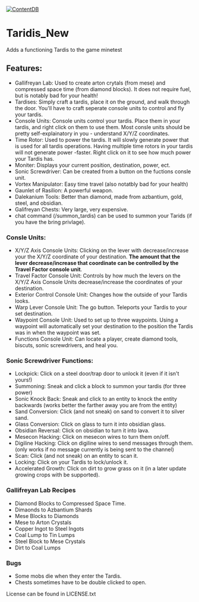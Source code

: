 [![ContentDB](https://content.minetest.net/packages/cool_beans/tardis_new/shields/downloads/)](https://content.minetest.net/packages/cool_beans/tardis_new/)
# Taridis_New
Adds a functioning Tardis to the game minetest
	
## Features:

- Gallifreyan Lab: Used to create arton crytals (from mese) and compressed space time (from diamond blocks).  It does not require fuel, but is notably bad for your health!
- Tardises: Simply craft a tardis, place it on the ground, and walk through the door.  You'll have to craft seperate console units to control and fly your tardis.
- Console Units: Console units control your tardis. Place them in your tardis, and right click on them to use them.  Most consle units should be pretty self-explainatory in you - understand X/Y/Z coordinates.
- Time Rotor: Used to power the tardis. It will slowly generate power that is used for all tardis operations. Having multiple time rotors in your tardis will not generate power -faster. Right click on it to see how much power your Tardis has.
- Moniter: Displays your current position, destination, power, ect.
- Sonic Screwdriver: Can be created from a button on the fuctions consle unit.
- Vortex Manipulator: Easy time travel (also notatbly bad for your health)
- Gaunlet of Rasilion: A powerful weapon.
- Dalekanium Tools: Better than diamond, made from azbantium, gold, steel, and obsidian.
- Galifreyan Chests: Very large, very expensive. 
- chat command (/summon_tardis) can be used to summon your Tarids (if you have the bring privlage).

### Consle Units:

- X/Y/Z Axis Console Units: Clicking on the lever with decrease/increase your the X/Y/Z coordinate of your destination. **The amount that the lever decrease/increase that coordinate can be controlled by the Travel Factor console unit**.
- Travel Factor Console Unit: Controls by how much the levers on the X/Y/Z Axis Console Units decrease/increase the coordinates of your destination.
- Exterior Control Console Unit: Changes how the outside of your Tardis looks.
- Warp Lever Console Unit: The go button. Teleports your Tardis to your set destination.
- Waypoint Console Unit: Used to set up to three waypoints. Using a waypoint will automatically set your destination to the position the Tardis was in when the waypoint was set.
- Functions Console Unit: Can locate a player, create diamond tools, biscuts, sonic screwdrivers, and heal you.

### Sonic Screwdriver Functions:

- Lockpick: Click on a steel door/trap door to unlock it (even if it isn't yours!)
- Summoning: Sneak and click a block to summon your tardis (for three power)
- Sonic Knock Back: Sneak and click to an entity to knock the entity backwards (works better the farther away you are from the entity)
- Sand Conversion: Click (and not sneak) on sand to convert it to silver sand.
- Glass Conversion: Click on glass to turn it into obsidian glass.
- Obsidian Reversal: Click on obsidian to turn it into lava.
- Mesecon Hacking: Click on mesecon wires to turn them on/off.
- Digiline Hacking: Click on digiline wires to send messages through them. (only works if no message currently is being sent to the channel)
- Scan: Click (and not sneak) on an entity to scan it.
- Locking: Click on your Tardis to lock/unlock it.
- Accelerated Growth: Click on dirt to grow grass on it (in a later update growing crops with be supported).

### Gallifreyan Lab Recipes

- Diamond Blocks to Compressed Space Time.
- Dimaonds to Azbantium Shards
- Mese Blocks to Diamonds
- Mese to Arton Crystals
- Copper Ingot to Steel Ingots
- Coal Lump to Tin Lumps
- Steel Block to Mese Crystals
- Dirt to Coal Lumps

### Bugs

- Some mobs die when they enter the Tardis.
- Chests sometimes have to be double clicked to open.

License can be found in LICENSE.txt
